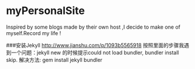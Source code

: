 # myPersonalSite
Inspired by some blogs made by their own host ,I decide to make one of myself.Record my life !

###安装Jekyll
http://www.jianshu.com/p/1093b5565918
按照里面的步骤我遇到一个问题：jekyll new 的时候提示could not load bundler, bundler install skip.
解决方法: gem install jekyll bundler
